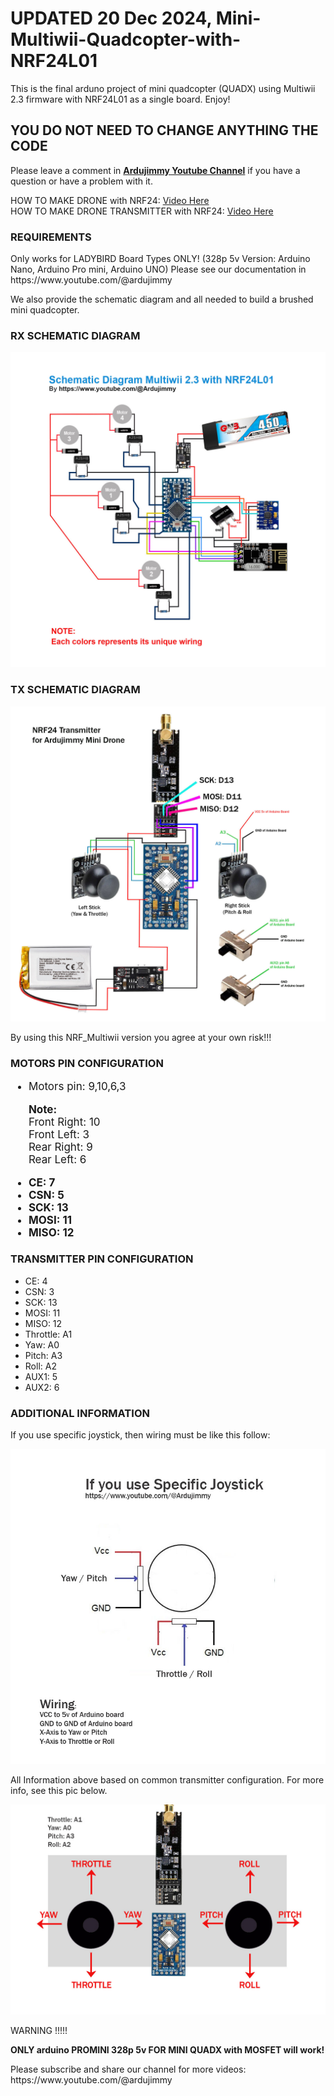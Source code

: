 # UPDATED 20 Dec 2024, Mini-Multiwii-Quadcopter-with-NRF24L01
This is the final arduno project of mini quadcopter (QUADX) using Multiwii 2.3 firmware with NRF24L01 as a single board. Enjoy!

<h2>YOU DO NOT NEED TO CHANGE ANYTHING THE CODE</h2>
<p>Please leave a comment in <b><a href="https://www.youtube.com/@ArduJimmy">Ardujimmy Youtube Channel</a></b> if you have a question or have a problem with it.</p>

<p>
HOW TO MAKE DRONE with NRF24: <a href="https://www.youtube.com/watch?v=wbK7oOLr6PM" target="_blank">Video Here</a><br />
HOW TO MAKE DRONE TRANSMITTER with NRF24: <a href="https://youtu.be/4M9A6sWJjzM" target="_blank">Video Here</a>
</p>

<h3>REQUIREMENTS</h3>
<p>Only works for LADYBIRD Board Types ONLY! (328p 5v Version: Arduino Nano, Arduino Pro mini, Arduino UNO)
Please see our documentation in https://www.youtube.com/@ardujimmy</p>
<p>We also provide the schematic diagram and all needed to build a brushed mini quadcopter.</p>

<h3>RX SCHEMATIC DIAGRAM</h3>

<img src="https://github.com/ArduJimmy/Mini-Multiwii-Quadcopter-with-NRF24L01/blob/main/Wiring.jpg" alt="nrf24l01 multiwii quadcopter" title="Arduino Quadcopter with Multiwii 2.3 and NRF24L01"/>

<h3>TX SCHEMATIC DIAGRAM</h3>

<img src="https://github.com/ArduJimmy/Mini-Multiwii-Quadcopter-with-NRF24L01/blob/main/Schematic-Transmitter.jpg" alt="TX Transmitter for nrf24l01 multiwii quadcopter" title="Arduino Quadcopter with Multiwii 2.3 and NRF24L01"/>

<p>By using this NRF_Multiwii version you agree at your own risk!!!</p>

<h3>MOTORS PIN CONFIGURATION </h3>
<ul style="font-size:17px;">
  
<li>Motors pin: 9,10,6,3</li>

<p><b>Note:</b><br />
Front Right: 10<br />
Front Left: 3<br />
Rear Right: 9<br />
Rear Left: 6</p>

<li><b>CE: 7</b></li>
<li><b>CSN: 5</b></li>
<li><b>SCK: 13</b></li>
<li><b>MOSI: 11</b></li>
<li><b>MISO: 12</b></li>
</ul>

<h3>TRANSMITTER PIN CONFIGURATION </h3>
<ul>
<li>CE: 4</li>
<li>CSN: 3</li>
<li>SCK: 13</li>
<li>MOSI: 11</li>
<li>MISO: 12</li>
<li>Throttle: A1</li>
<li>Yaw: A0</li>
<li>Pitch: A3</li>
<li>Roll: A2</li>
<li>AUX1: 5</li>
<li>AUX2: 6</li>  
</ul>

<h3>ADDITIONAL INFORMATION</h3>
<p>If you use specific joystick, then wiring must be like this follow:</p>

<img src="https://github.com/ArduJimmy/Mini-Multiwii-Quadcopter-with-NRF24L01/blob/main/Specific%20Joystick%20Wiring.jpg" alt="Specific Joystick Wiring" title="Specific Joystick Wiring"/>

<p>All Information above based on common transmitter configuration. For more info, see this pic below.</p>

<img src="https://github.com/ArduJimmy/Mini-Multiwii-Quadcopter-with-NRF24L01/blob/main/common_Config_transmitter.jpg" alt="Common Transmitter Model" title="Common Transmitter Model"/>



WARNING !!!!!
<p><b>ONLY arduino PROMINI 328p 5v FOR MINI QUADX with MOSFET will work!</b></p>

<p>Please subscribe and share our channel for more videos: https://www.youtube.com/@ardujimmy</p>









